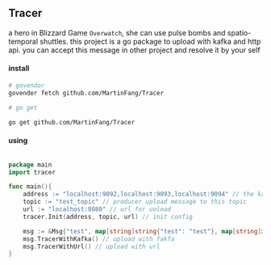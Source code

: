 ## Tracer 
a hero in Blizzard Game `Overwatch`, she can use pulse bombs and spatio-temporal shuttles. 
this project is a go package to upload with kafka and http api. you can accept this message in other project and resolve it by your self 

#### install 

```bash
# govendor
govender fetch github.com/MartinFang/Tracer

# go get

go get github.com/MartinFang/Tracer
```

#### using

```go

package main
import tracer

func main(){
    address := "localhost:9092,localhost:9093,localhost:9094" // the kafka brokers address list, split whit ','
    topic := "test_topic" // producer upload message to this topic
    url := "localhost:8080" // url for uoload
    tracer.Init(address, topic, url) // init config

    msg := &Msg{"test", map[string]string{"test": "test"}, map[string]interface{}{"test": "test", "test2": 123}} // the struct for meesage 
    msg.TracerWithKafka() // upload with fakfa
    msg.TracerWithUrl() // upload with url
}
```
